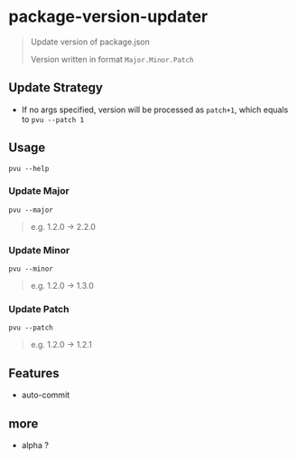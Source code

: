 # package-version-updater

> Update version of package.json
>
> Version written in format `Major.Minor.Patch`

## Update Strategy

* If no args specified, version will be processed as `patch+1`, which equals to `pvu --patch 1`

## Usage

``` shell
pvu --help
```

### Update Major

```
pvu --major
```

> e.g. 1.2.0 -> 2.2.0

### Update Minor

```
pvu --minor
```

> e.g. 1.2.0 -> 1.3.0

### Update Patch

```
pvu --patch
```

> e.g. 1.2.0 -> 1.2.1

## Features

- auto-commit

## more

- alpha ? 
